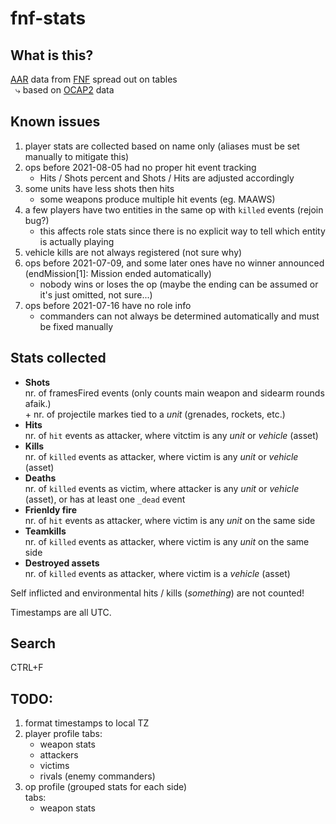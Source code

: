 # fnf-stats

## What is this?
[AAR](http://aar.fridaynightfight.org) data from [FNF](https://www.fridaynightfight.org) spread out on tables  
 &nbsp; &rdca; based on [OCAP2](https://github.com/OCAP2/OCAP) data  


## Known issues
  1. player stats are collected based on name only (aliases must be set manually to mitigate this)  
  1. ops before 2021-08-05 had no proper hit event tracking  
     * Hits / Shots percent and Shots / Hits are adjusted accordingly
  1. some units have less shots then hits  
     * some weapons produce multiple hit events (eg. MAAWS)  
  1. a few players have two entities in the same op with `killed` events (rejoin bug?)  
     * this affects role stats since there is no explicit way to tell which entity is actually playing
  1. vehicle kills are not always registered (not sure why)  
  1. ops before 2021-07-09, and some later ones have no winner announced (endMission[1]: Mission ended automatically)  
     * nobody wins or loses the op (maybe the ending can be assumed or it's just omitted, not sure...)  
  1. ops before 2021-07-16 have no role info  
     * commanders can not always be determined automatically and must be fixed manually   


## Stats collected  
 * **Shots**  
   nr. of framesFired events (only counts main weapon and sidearm rounds afaik.)  
   \+ nr. of projectile markes tied to a _unit_ (grenades, rockets, etc.)  
 * **Hits**  
   nr. of `hit` events as attacker, where vitctim is any _unit_ or _vehicle_ (asset)  
 * **Kills**  
   nr. of `killed` events as attacker, where victim is any _unit_ or _vehicle_ (asset)  
 * **Deaths**  
   nr. of `killed` events as victim, where attacker is any _unit_ or _vehicle_ (asset), or has at least one `_dead` event  
 * **Frienldy fire**  
   nr. of `hit` events as attacker, where victim is any _unit_ on the same side  
 * **Teamkills**  
   nr. of `killed` events as attacker, where victim is any _unit_ on the same side  
 * **Destroyed assets**  
   nr. of `killed` events as attacker, where victim is a _vehicle_ (asset)  

Self inflicted and environmental hits / kills (_something_) are not counted!  

Timestamps are all UTC.  


## Search
CTRL+F


## TODO:
  1. format timestamps to local TZ  
  1. player profile tabs:  
      * weapon stats  
      * attackers  
      * victims  
      * rivals (enemy commanders)  
  1. op profile (grouped stats for each side)  
     tabs:  
      * weapon stats 

